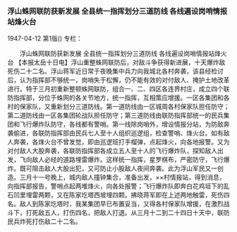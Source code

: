 ### 浮山蛛网联防获新发展  全县统一指挥划分三道防线  各线遍设岗哨情报站烽火台

1947-04-12
第1版()
专栏：

　　浮山蛛网联防获新发展
    全县统一指挥划分三道防线
    各线遍设岗哨情报站烽火台
    【本报太岳十日电】浮山重整蛛网联防后，对敌斗争获得新进展，十天爆炸敌死伤二十二名。浮山蒋军近日常于夜晚集中兵力向我城北各村奔袭，该县经检讨后，认为指挥部不够统一，岗哨失于松懈，仍不能有效的对付敌人、掩护土地改革进行。特于三月初重新整顿蛛网联防，组合一、二、四区各连界村庄，成立四个联防指挥部，分位于蛛网的各关节地方，统一指挥，互相策应增援。一区各集团和各村的保家队，又重新划分三道防线。第一道防线由一区城周各村保家队担任防守；第二道防线由一区各集团轮战队担任防守；第三道防线由联防指挥部统一的民兵集团和飞行爆炸队防守，各线都有警哨。第一线除岗哨外，增设情报分站，为防敌奔袭偷进，各联防指挥部由民兵七人至十人组织巡逻组，检查警哨、烽火台。如有敌人奔袭，各烽火台不曾发觉，即由巡逻班打手榴弹，点起烽火，向各地报警。又为对付敌人大股奔袭，各联防指挥部各成立五人至十人的飞行爆炸队，探知敌人出发，飞向敌人必经的道路埋雷爆炸。这样统一指挥，星罗棋布，严密防守，飞行爆炸。既可阻击敌人大股出犯，又可防止小股敌人夜间奔袭。此为浮山军民又一创造。三月十一号晚上，城内敌人撞钟集合，准备出发，××村情报站，得到消息，向指挥部报告，警哨点起两堆烽火，向各处报警；飞行爆炸队即奔白花鸡垣下的乱石凹里埋雷两颗，又在陈家圪塔西坡埋四颗。拂晓蒋军即在上述两地触雷，死伤四名。敌人到陈家圪塔时，我某集团早已布置妥当，又得各村保家队增援，在激烈战斗下，打死敌五人，打伤四名，把敌人打退。从三月十二到二十四日十天中，联防民兵炸死打伤敌二十二名。
